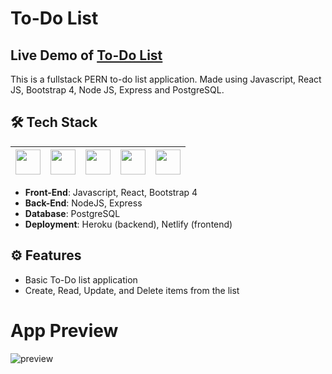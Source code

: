 # To-Do List

## Live Demo of [To-Do List](https://pern-to-do.herokuapp.com/)

This is a fullstack PERN to-do list application. Made using Javascript, React JS, Bootstrap 4, Node JS, Express and PostgreSQL. <br />

## 🛠 Tech Stack

| <img src="https://cdn.jsdelivr.net/npm/simple-icons@v4/icons/javascript.svg" width="40"> | <img src="https://cdn.jsdelivr.net/npm/simple-icons@v4/icons/react.svg" width="40"> | <img src="https://cdn.jsdelivr.net/npm/simple-icons@4.25.0/icons/node-dot-js.svg" width="40"> | <img src="https://cdn.jsdelivr.net/npm/simple-icons@v4/icons/express.svg" width="40"> | <img src="https://cdn.jsdelivr.net/npm/simple-icons@v4/icons/postgresql.svg" width="40"> |
| :--------------------------------------------------------------------------------------: | :---------------------------------------------------------------------------------: | :-------------------------------------------------------------------------------------------: | ------------------------------------------------------------------------------------- | ---------------------------------------------------------------------------------------- |

- **Front-End**: Javascript, React, Bootstrap 4 </br>
- **Back-End**: NodeJS, Express </br>
- **Database**: PostgreSQL </br>
- **Deployment**: Heroku (backend), Netlify (frontend)

## ⚙️ Features

- Basic To-Do list application
- Create, Read, Update, and Delete items from the list

# App Preview

![preview](https://i.imgur.com/0liYise.jpg)
